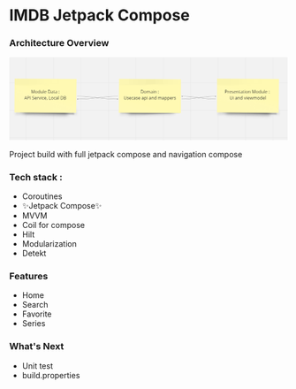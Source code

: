 # IMDB Jetpack Compose

### Architecture Overview
![image info](img/Capture.PNG)

Project build with full jetpack compose and navigation compose

### Tech stack :
- Coroutines
- ✨Jetpack Compose✨
- MVVM
- Coil for compose
- Hilt
- Modularization
- Detekt

### Features
- Home
- Search
- Favorite
- Series

### What's Next
- Unit test
- build.properties
